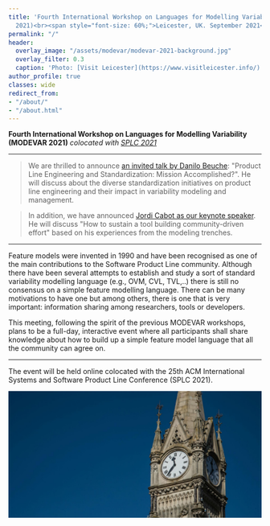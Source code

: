 ```yaml
---
title: 'Fourth International Workshop on Languages for Modelling Variability (MODEVAR
  2021)<br><span style="font-size: 60%;">Leicester, UK. September 2021</span>'
permalink: "/"
header:
  overlay_image: "/assets/modevar/modevar-2021-background.jpg"
  overlay_filter: 0.3
  caption: 'Photo: [Visit Leicester](https://www.visitleicester.info/)'
author_profile: true
classes: wide
redirect_from:
- "/about/"
- "/about.html"
---
```


**Fourth International Workshop on Languages for Modelling Variability (MODEVAR 2021)**
*colocated with [SPLC 2021](http://splc2021.net)*

---

> We are thrilled to announce [an invited talk by Danilo Beuche](invited-talk): "Product Line Engineering and Standardization: Mission Accomplished?". He will discuss about the diverse standardization initiatives on product line engineering and their impact in variability modeling and management. 

> In addition, we have announced [Jordi Cabot as our keynote speaker](keynote). He will discuss "How to sustain a tool building community-driven effort" based on his experiences from the modeling trenches. 


---
Feature models were invented in 1990 and have been recognised as one of the main contributions to the Software Product Line community. Although there have been several attempts to establish and study a sort of standard variability modelling language (e.g., OVM, CVL, TVL,..) there is still no consensus on a simple feature modelling language. There can be many motivations to have one but among others, there is one that is very important: information sharing among researchers, tools or developers. 

This meeting, following the spirit of the previous MODEVAR workshops, plans to be a full-day, interactive event where all participants shall share knowledge about how to build up a simple feature model language that all the community can agree on.

---
The event will be held online colocated with the 25th ACM International Systems and Software Product Line Conference (SPLC 2021).

![MODEVAR will be at Leicester](/assets/modevar/modevar-2021-background.jpg "MODEVAR will be at Leicester")

